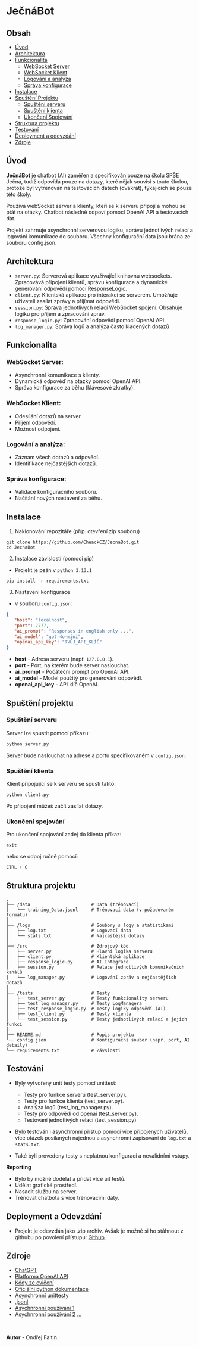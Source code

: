 # JečnáBot

## Obsah
- [Úvod](#úvod)
- [Architektura](#architektura)
- [Funkcionalita](#Funkcionalita)
  - [WebSocket Server](#websocket-server)
  - [WebSocket Klient](#websocket-klient)
  - [Logování a analýza](#logování-a-analýza)
  - [Správa konfigurace](#správa-konfigurace)
- [Instalace](#instalace)
- [Spuštění Projektu](#spuštění-projektu)
  - [Spuštění serveru](#spuštění-klienta)
  - [Spuštění klienta](#spuštění-serveru)
  - [Ukončení Spojování](#ukončení-spojování)
- [Struktura projektu](#struktura-projektu)
- [Testování](#testování)
- [Deployment a odevzdání](#deployment-a-odevzdání)
- [Zdroje](#zdroje)


## Úvod
**JečnáBot** je chatbot (AI) zaměřen a specifikován pouze na školu SPŠE Ječná, tudíž odpovídá pouze na dotazy, které nějak souvisí s touto školou, protože byl vytrénován na testovacích datech (dvakrát), týkajících se pouze této školy. 

Používá webSocket server a klienty, kteří se k serveru připojí a mohou se ptát na otázky. Chatbot následně odpoví pomocí OpenAI API a testovacích dat.

Projekt zahrnuje asynchronní serverovou logiku, správu jednotlivých relací a logování komunikace do souboru. Všechny konfigurační data jsou brána ze souboru config.json.

## Architektura
- `server.py`: Serverová aplikace využívající knihovnu websockets. Zpracovává připojení klientů, správu konfigurace a dynamické generování odpovědí pomocí ResponseLogic.
- `client.py`: Klientská aplikace pro interakci se serverem. Umožňuje uživateli zasílat zprávy a přijímat odpovědi.
- `session.py`: Správa jednotlivých relací WebSocket spojení. Obsahuje logiku pro příjem a zpracování zpráv.
- `response_logic.py`: Zpracování odpovědí pomocí OpenAI API.
- `log_manager.py`: Správa logů a analýza často kladených dotazů


## Funkcionalita
### WebSocket Server:
- Asynchronní komunikace s klienty.
- Dynamická odpověď na otázky pomocí OpenAI API.
- Správa konfigurace za běhu (klávesové zkratky).

### WebSocket Klient:
- Odesílání dotazů na server.
- Příjem odpovědí.
- Možnost odpojení.

### Logování a analýza:
 - Záznam všech dotazů a odpovědí.
 - Identifikace nejčastějších dotazů.

### Správa konfigurace:
 - Validace konfiguračního souboru.
 - Načítání nových nastavení za běhu.


## Instalace
1. Naklonování repozitáře (příp. otevření zip souboru)
  ```
  git clone https://github.com/CheackCZ/JecnaBot.git
  cd JecnaBot
  ```

2. Instalace závislostí (pomocí pip)
 - Projekt je psán v `python 3.13.1`
  ```
  pip install -r requirements.txt
  ```  

3. Nastavení konfigurace
 - v souboru `config.json`:
 ```json
{
    "host": "localhost",
    "port": 7777,
    "ai_prompt": "Responses in english only ...",
    "ai_model": "gpt-4o-mini",
    "openai_api_key": "TVŪJ_API_KLÍČ"
}
```
   - **host** - Adresa serveru (např. `127.0.0.1`).
   - **port** - Port, na kterém bude server naslouchat.
   - **ai_prompt** - Počáteční prompt pro OpenAI API.
   - **ai_model** - Model použitý pro generování odpovědí.
   - **openai_api_key** - API klíč OpenAI.


## Spuštění projektu

### Spuštění serveru
Server lze spustit pomocí příkazu:
```bash
python server.py
```
Server bude naslouchat na adrese a portu specifikovaném v `config.json`.

### Spuštění klienta
Klient připojující se k serveru se spustí takto:
```bash
python client.py
```
Po připojení můžeš začít zasílat dotazy.

### Ukončení spojování
Pro ukončení spojování zadej do klienta příkaz:
```
exit
```
nebo se odpoj ručně pomocí:
```
CTRL + C
```

## Struktura projektu
```
.
├── /data                       # Data (trénovací)
│   └── training_Data.jsonl     # Trénovací data (v požadovaném formátu)
│
├── /logs                       # Soubory s logy a statistikami
│   ├── log.txt                 # Logovací data
│   └── stats.txt               # Najčastější dotazy
│
├── /src                        # Zdrojový kód
│   ├── server.py               # Hlavní logika serveru
│   ├── client.py               # Klientská aplikace
│   ├── response_logic.py       # AI Integrace
│   ├── session.py              # Relace jednotlivých komunikačních kanálů
|   └── log_manager.py          # Logování zpráv a nejčastějších dotazů
│
├── /tests                      # Testy
│   ├── test_server.py          # Testy funkcionality serveru
│   ├── test_log_manager.py     # Testy LogManagera
│   ├── test_response_logic.py  # Testy logiky odpovědí (AI)
│   ├── test_client.py          # Testy klienta
│   └── test_session.py         # Testy jednotlivých relací a jejich funkcí
│
├── README.md                   # Popis projektu
└── config.json                 # Konfigurační soubor (např. port, AI detaily)
└── requirements.txt            # Závslosti
```

## Testování
- Byly vytvořeny unit testy pomocí unittest:
  - Testy pro funkce serveru (test_server.py).
  - Testy pro funkce klienta (test_server.py).
  - Analýza logů (test_log_manager.py).
  - Testy pro odpovědi od openai (test_server.py).
  - Testování jednotlivých relací (test_session.py)

- Bylo testován i asynchronní přístup pomocí více připojených uživatelů, více otázek posílaných najednou a asynchronní zapisování do `log.txt` a `stats.txt`.
- Také byli provedeny testy s neplatnou konfigurací a nevalidními vstupy.

__Reporting__
- Bylo by možné dodělat a přidat více uit testů.
- Udělat grafické prostředí.
- Nasadit službu na server.
- Trénovat chatbota s více trénovacími daty.

## Deployment a Odevzdání
- Projekt je odevzdán jako .zip archiv. Avšak je možné si ho stáhnout z githubu po povolení přístupu: [Github](https://github.com/CheackCZ/JecnaBot).

## Zdroje
- [ChatGPT]()
- [Platforma OpenAI API]()
- [Kódy ze cvičení]()
- [Oficiální python dokumentace]()
- [Asynchronní unittesty](https://bbc.github.io/cloudfit-public-docs/asyncio/testing.html)
- [.jsonl](https://jsonlines.org/)
- [Asychnronní používání 1](https://naucse.python.cz/lessons/intro/async/)
- [Asychnronní používání 2](https://www.geeksforgeeks.org/asyncio-in-python/)
...

<br>

__Autor__ - Ondřej Faltin.